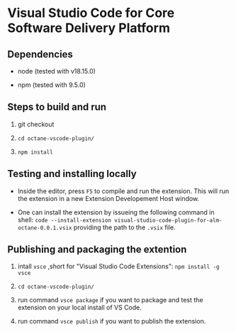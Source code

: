 # Visual Studio Code for Core Software Delivery Platform 

## Dependencies 

 * node (tested with v18.15.0) 

* npm (tested with 9.5.0) 

  

## Steps to build and run 

 1. git checkout 

2. `cd octane-vscode-plugin/` 

3. `npm install` 

  

## Testing and installing locally 

 * Inside the editor, press `F5` to compile and run the extension. This will run the extension in a new Extension Developement Host window. 

* One can install the extension by issueing the following command in shell: `code --install-extension visual-studio-code-plugin-for-alm-octane-0.0.1.vsix` providing the path to the `.vsix` file. 

  

## Publishing and packaging the extention 

 1. intall `vsce` ,short for "Visual Studio Code Extensions": `npm install -g vsce` 

2. `cd octane-vscode-plugin/` 

3. run command `vsce package` if you want to package and test the extension on your local install of VS Code. 

4. run command `vsce publish` if you want to publish the extension. 